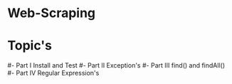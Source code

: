 # Web-Scraping

# Topic's

#- Part I Install and Test
#- Part II Exception's
#- Part III find() and findAll()
#- Part IV Regular Expression's